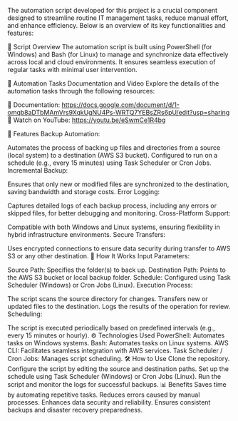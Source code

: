 The automation script developed for this project is a crucial component designed to streamline routine IT management tasks, reduce manual effort, and enhance efficiency. Below is an overview of its key functionalities and features:

📄 Script Overview
The automation script is built using PowerShell (for Windows) and Bash (for Linux) to manage and synchronize data effectively across local and cloud environments. It ensures seamless execution of regular tasks with minimal user intervention.

📂 Automation Tasks Documentation and Video
Explore the details of the automation tasks through the following resources:

📄 Documentation: https://docs.google.com/document/d/1-omqb8aDTbMAmVrs9XqkUgNU4Ps-WRTQ7YEBsZRs6pU/edit?usp=sharing
🎥 Watch on YouTube: https://youtu.be/eSwmCe1R4bg

🔑 Features
Backup Automation:

Automates the process of backing up files and directories from a source (local system) to a destination (AWS S3 bucket).
Configured to run on a schedule (e.g., every 15 minutes) using Task Scheduler or Cron Jobs.
Incremental Backup:

Ensures that only new or modified files are synchronized to the destination, saving bandwidth and storage costs.
Error Logging:

Captures detailed logs of each backup process, including any errors or skipped files, for better debugging and monitoring.
Cross-Platform Support:

Compatible with both Windows and Linux systems, ensuring flexibility in hybrid infrastructure environments.
Secure Transfers:

Uses encrypted connections to ensure data security during transfer to AWS S3 or any other destination.
🚀 How It Works
Input Parameters:

Source Path: Specifies the folder(s) to back up.
Destination Path: Points to the AWS S3 bucket or local backup folder.
Schedule: Configured using Task Scheduler (Windows) or Cron Jobs (Linux).
Execution Process:

The script scans the source directory for changes.
Transfers new or updated files to the destination.
Logs the results of the operation for review.
Scheduling:

The script is executed periodically based on predefined intervals (e.g., every 15 minutes or hourly).
⚙️ Technologies Used
PowerShell: Automates tasks on Windows systems.
Bash: Automates tasks on Linux systems.
AWS CLI: Facilitates seamless integration with AWS services.
Task Scheduler / Cron Jobs: Manages script scheduling.
🛠 How to Use
Clone the repository.
Configure the script by editing the source and destination paths.
Set up the schedule using Task Scheduler (Windows) or Cron Jobs (Linux).
Run the script and monitor the logs for successful backups.
📊 Benefits
Saves time by automating repetitive tasks.
Reduces errors caused by manual processes.
Enhances data security and reliability.
Ensures consistent backups and disaster recovery preparedness.
